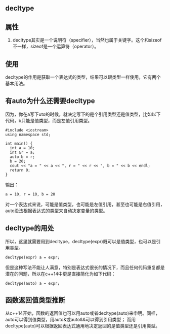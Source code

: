 ## decltype
## 属性
1. decltype其实是一个说明符（specifier），当然也属于关键字。这个和sizeof不一样，sizeof是一个运算符（operator）。

## 使用
decltype的作用是获取一个表达式的类型，结果可以跟类型一样使用，它有两个基本用法。

## 有auto为什么还需要decltype
因为，你在a写下uto的时候，就决定写下的是个引用类型还是值类型，比如以下代码，b只能是值类型，而是左值引用类型。
```
#include <iostream>
using namespace std;

int main() {
  int a = 10;
  int &r = a;
  auto b = r;
  b = 20;
  cout << "a = " << a << ", r = " << r << ", b = " << b << endl;
  return 0;
}
```
输出：
```
a = 10, r = 10, b = 20
```
对一个表达式来说，可能是值类型，也可能是左值引用，甚至也可能是右值引用，auto没法根据表达式的类型来自动决定变量的类型。

## decltype的用处
所以，这里就需要用到decltype，decltype(expr)既可以是值类型，也可以是引用类型。
```
decltype(expr) a = expr;
```
但是这种写法不能让人满意，特别是表达式很长的情况下，而且任何代码重复都是潜在的问题，所以在c++14中更是直接简化为如下代码：
```
decltype(auto) a = expr;
```

## 函数返回值类型推断
从c++14开始，函数的返回值也可以用auto或者decltype(auto)来申明。同样，auto可以得到值类型，用auto&或auto&&可以得到引用类型；
而用decltype(auto)可以根据返回表达式通用地决定返回的是值类型还是引用类型。

